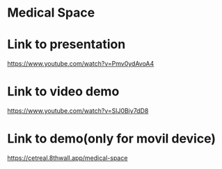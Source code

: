 # Medical Space

# Link to presentation
https://www.youtube.com/watch?v=Pmv0ydAvoA4

# Link to video demo
https://www.youtube.com/watch?v=SlJ0Biy7dD8

# Link to demo(only for movil device)
https://cetreal.8thwall.app/medical-space

